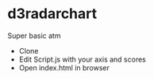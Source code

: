 # d3radarchart

Super basic atm

- Clone
- Edit Script.js with your axis and scores
- Open index.html in browser
